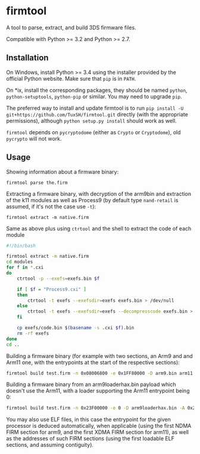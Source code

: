 # firmtool
A tool to parse, extract, and build 3DS firmware files.

Compatible with Python >= 3.2 and Python >= 2.7.

## Installation

On Windows, install Python >= 3.4 using the installer provided by the official Python website. Make sure that `pip` is in `PATH`.

On *ix, install the corresponding packages, they should be named `python`, `python-setuptools`, `python-pip` or similar. You may need to upgrade `pip`.

The preferred way to install and update firmtool is to run `pip install -U git+https://github.com/TuxSH/firmtool.git` directly (with the appropriate permissions), although `python setup.py install` should work as well.

`firmtool` depends on `pycryptodome` (either as `Crypto` or `Cryptodome`), old `pycrypto` will not work.

## Usage
Showing information about a firmware binary:
```
firmtool parse the.firm
```

Extracting a firmware binary, with decryption of the arm9bin and extraction of the k11 modules as well as Process9 (by default type `nand-retail` is assumed, if it's not the case use `-t`):
```
firmtool extract -m native.firm
```

Same as above plus using `ctrtool` and the shell to extract the code of each module
```bash
#!/bin/bash

firmtool extract -m native.firm
cd modules
for f in *.cxi
do
    ctrtool -p --exefs=exefs.bin $f

    if [ $f = "Process9.cxi" ]
    then
        ctrtool -t exefs --exefsdir=exefs exefs.bin > /dev/null
    else
        ctrtool -t exefs --exefsdir=exefs --decompresscode exefs.bin > /dev/null
    fi

    cp exefs/code.bin $(basename -s .cxi $f).bin
    rm -rf exefs
done
cd ..
```


Building a firmware binary (for example with two sections, an Arm9 and and Arm11 one, with the entrypoints at the start of the respective sections):

```bash
firmtool build test.firm -n 0x08006800 -e 0x1FF80000 -D arm9.bin arm11.bin -A 0x08006800 0x1FF80000 -C NDMA XDMA
```

Building a firmware binary from an arm9loaderhax.bin payload which doesn't use the Arm11, with a loader supporting the Arm11 entrypoint being 0:

```bash
firmtool build test.firm -n 0x23F00000 -e 0 -D arm9loaderhax.bin -A 0x23F00000 -C NDMA
```

You may also use ELF files, in this case the entrypoint for the given processor is deduced automatically, when applicable (using the first NDMA FIRM section for arm9, and the first XDMA FIRM section for arm11), as well as the addresses of such FIRM sections (using the first loadable ELF sections, and assuming contiguity).
